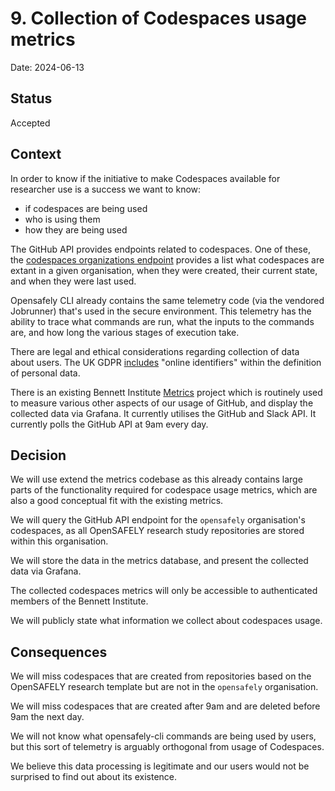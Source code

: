 # 9. Collection of Codespaces usage metrics

Date: 2024-06-13

## Status

Accepted

## Context

In order to know if the initiative to make Codespaces available for researcher use is a success we want to know:
* if codespaces are being used
* who is using them
* how they are being used

The GitHub API provides endpoints related to codespaces.
One of these, the [codespaces organizations endpoint](https://docs.github.com/en/rest/codespaces/organizations?apiVersion=2022-11-28) provides a list what codespaces are extant in a given organisation, when they were created, their current state, and when they were last used.

Opensafely CLI already contains the same telemetry code (via the vendored Jobrunner) that's used in the secure environment. This telemetry has the ability to trace what commands are run, what the inputs to the commands are, and how long the various stages of execution take.

There are legal and ethical considerations regarding collection of data about users. The UK GDPR [includes](https://ico.org.uk/for-organisations/uk-gdpr-guidance-and-resources/personal-information-what-is-it/what-is-personal-data/what-are-identifiers-and-related-factors/#pd2) "online identifiers" within the definition of personal data.

There is an existing Bennett Institute [Metrics](https://github.com/ebmdatalab/metrics) project which is routinely used to measure various other aspects of our usage of GitHub, and display the collected data via Grafana.
It currently utilises the GitHub and Slack API.
It currently polls the GitHub API at 9am every day.

## Decision

We will use extend the metrics codebase as this already contains large parts of the functionality required for codespace usage metrics, which are also a good conceptual fit with the existing metrics.

We will query the GitHub API endpoint for the `opensafely` organisation's codespaces, as all OpenSAFELY research study repositories are stored within this organisation.

We will store the data in the metrics database, and present the collected data via Grafana.

The collected codespaces metrics will only be accessible to authenticated members of the Bennett Institute.

We will publicly state what information we collect about codespaces usage.

## Consequences

We will miss codespaces that are created from repositories based on the OpenSAFELY research template but are not in the `opensafely` organisation.

We will miss codespaces that are created after 9am and are deleted before 9am the next day.

We will not know what opensafely-cli commands are being used by users, but this sort of telemetry is arguably orthogonal from usage of Codespaces.

We believe this data processing is legitimate and our users would not be surprised to find out about its existence.
